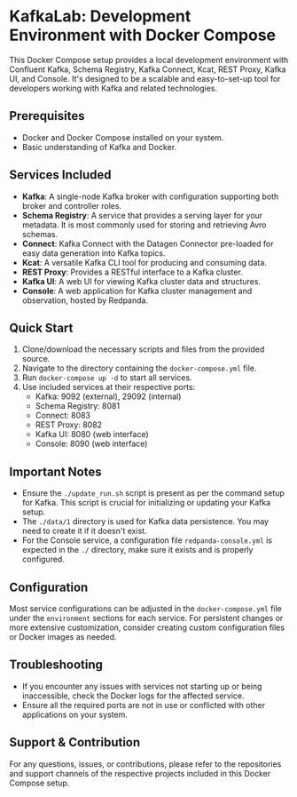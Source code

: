 # KafkaLab: Development Environment with Docker Compose

This Docker Compose setup provides a local development environment with Confluent Kafka, Schema Registry, Kafka Connect, Kcat, REST Proxy, Kafka UI, and Console. It's designed to be a scalable and easy-to-set-up tool for developers working with Kafka and related technologies.

## Prerequisites

- Docker and Docker Compose installed on your system.
- Basic understanding of Kafka and Docker.

## Services Included

- **Kafka**: A single-node Kafka broker with configuration supporting both broker and controller roles.
- **Schema Registry**: A service that provides a serving layer for your metadata. It is most commonly used for storing and retrieving Avro schemas.
- **Connect**: Kafka Connect with the Datagen Connector pre-loaded for easy data generation into Kafka topics.
- **Kcat**: A versatile Kafka CLI tool for producing and consuming data.
- **REST Proxy**: Provides a RESTful interface to a Kafka cluster.
- **Kafka UI**: A web UI for viewing Kafka cluster data and structures.
- **Console**: A web application for Kafka cluster management and observation, hosted by Redpanda.

## Quick Start

1. Clone/download the necessary scripts and files from the provided source.
2. Navigate to the directory containing the `docker-compose.yml` file.
3. Run `docker-compose up -d` to start all services.
4. Use included services at their respective ports:
   - Kafka: 9092 (external), 29092 (internal)
   - Schema Registry: 8081
   - Connect: 8083
   - REST Proxy: 8082
   - Kafka UI: 8080 (web interface)
   - Console: 8090 (web interface)

## Important Notes

- Ensure the `./update_run.sh` script is present as per the command setup for Kafka. This script is crucial for initializing or updating your Kafka setup.
- The `./data/1` directory is used for Kafka data persistence. You may need to create it if it doesn't exist.
- For the Console service, a configuration file `redpanda-console.yml` is expected in the `./` directory, make sure it exists and is properly configured.

## Configuration

Most service configurations can be adjusted in the `docker-compose.yml` file under the `environment` sections for each service. For persistent changes or more extensive customization, consider creating custom configuration files or Docker images as needed.

## Troubleshooting

- If you encounter any issues with services not starting up or being inaccessible, check the Docker logs for the affected service.
- Ensure all the required ports are not in use or conflicted with other applications on your system.

## Support & Contribution

For any questions, issues, or contributions, please refer to the repositories and support channels of the respective projects included in this Docker Compose setup.
